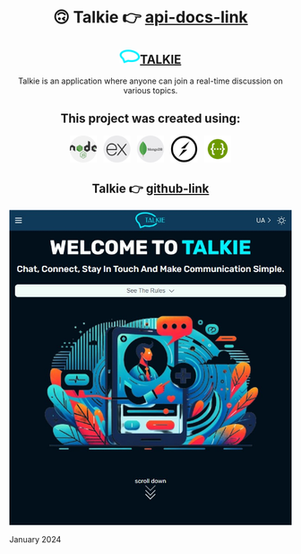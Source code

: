 <h1 align="center">🙃 Talkie  👉 <a href="https://teamchallenge-chat-api.onrender.com/api-docs/#/" target="_blank" rel="noreferrer">api-docs-link</a></h1>

<h2 align="center"><img src="/tmp/talkie.svg" alt="favicon" width="36"><a href="https://talkiehub.netlify.app/" target="_blank" rel="noreferrer">TALKIE</a></h2>
<p align="center">Talkie is an application where anyone can join a real-time discussion on various topics.</p>

<h2 align="center">This project was created using:</h2>

<div align="center">
<a href="https://nodejs.org/ru" target="_blank" rel="noreferrer"><img src="/tmp/nodejs.png" alt="nodejs" width="48"></a> &nbsp;
<a href="http://expressjs.com/en" target="_blank" rel="noreferrer"><img src="/tmp/icon-express-js.png" alt="expressjs" width="48"></a> &nbsp;
<a href="https://www.mongodb.com/" target="_blank" rel="noreferrer"><img src="/tmp/mongodb.png" alt="MongoDB" width="48"></a> &nbsp;
<a href="https://socket.io/" target="_blank" rel="noreferrer"><img src="/tmp/socket.io.png" alt="socket.io" width="48"></a> &nbsp;
<a href="https://swagger.io/docs/specification/about/" target="_blank" rel="noreferrer"><img src="/tmp/swagger.png" alt="swagger" width="48"></a>
</div>

<h2 align="center">Talkie 👉 
<a href="https://github.com/UlyanaKucherenko/TeamChallenge_Chat" target="_blank" rel="noreferrer">github-link</a></h2>

![screenshot](tmp/Screenshot_3.jpg)

January 2024
